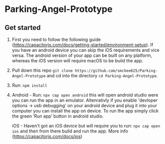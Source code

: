 # Parking-Angel-Prototype

## Get started
1. First you need to follow the following guide (https://capacitorjs.com/docs/getting-started/environment-setup). If you have an android device you can skip the iOS requirements and vice versa. The android version of your app can be built on any platform, whereas the iOS version will require macOS to be build the app.
2. Pull down this repo `git clone https://github.com/smckee625/Parking-Angel-Prototype` and cd into the directory `cd Parking-Angel-Prototype`.
3. Run: `npm install`

4. Android - Run: `npx cap open android` this will open android studio were you can run the app in an emulator. Altenrativly if you enable 'devloper options -> usb debugging' on your android device and plug it into your computer you can install the app on device. To run the app simply click the green ’Run app’ button in android studio.

   iOS - Haven't got an iOS device but will require you to run: `npx cap open ios` and then from there build and run the app. More info (https://capacitorjs.com/docs/ios)
